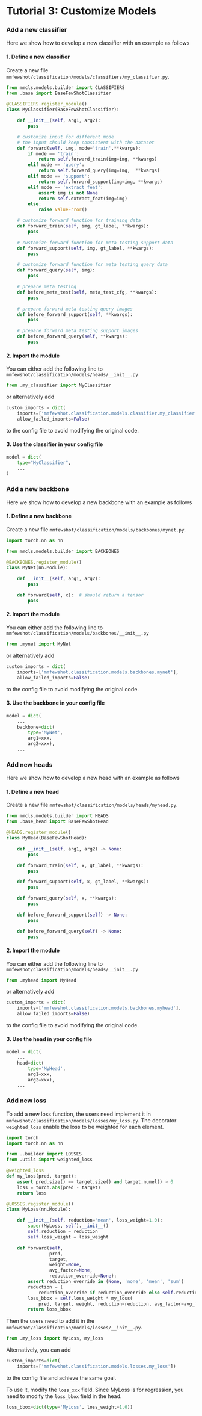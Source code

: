 # Tutorial 3: Customize Models

### Add a new classifier

Here we show how to develop a new classifier with an example as follows

#### 1. Define a new classifier

Create a new file `mmfewshot/classification/models/classifiers/my_classifier.py`.

```python
from mmcls.models.builder import CLASSIFIERS
from .base import BaseFewShotClassifier

@CLASSIFIERS.register_module()
class MyClassifier(BaseFewShotClassifier):

    def __init__(self, arg1, arg2):
        pass

    # customize input for different mode
    # the input should keep consistent with the dataset
    def forward(self, img, mode='train',**kwargs):
        if mode == 'train':
            return self.forward_train(img=img, **kwargs)
        elif mode == 'query':
            return self.forward_query(img=img,  **kwargs)
        elif mode == 'support':
            return self.forward_support(img=img, **kwargs)
        elif mode == 'extract_feat':
            assert img is not None
            return self.extract_feat(img=img)
        else:
            raise ValueError()

    # customize forward function for training data
    def forward_train(self, img, gt_label, **kwargs):
        pass

    # customize forward function for meta testing support data
    def forward_support(self, img, gt_label, **kwargs):
        pass

    # customize forward function for meta testing query data
    def forward_query(self, img):
        pass

    # prepare meta testing
    def before_meta_test(self, meta_test_cfg, **kwargs):
        pass

    # prepare forward meta testing query images
    def before_forward_support(self, **kwargs):
        pass

    # prepare forward meta testing support images
    def before_forward_query(self, **kwargs):
        pass
```

#### 2. Import the module

You can either add the following line to `mmfewshot/classification/models/heads/__init__.py`

```python
from .my_classifier import MyClassifier
```

or alternatively add

```python
custom_imports = dict(
    imports=['mmfewshot.classification.models.classifier.my_classifier'],
    allow_failed_imports=False)
```

to the config file to avoid modifying the original code.

#### 3. Use the classifier in your config file

```python
model = dict(
    type="MyClassifier",
    ...
)
```

### Add a new backbone

Here we show how to develop a new backbone with an example as follows

#### 1. Define a new backbone

Create a new file `mmfewshot/classification/models/backbones/mynet.py`.

```python
import torch.nn as nn

from mmcls.models.builder import BACKBONES

@BACKBONES.register_module()
class MyNet(nn.Module):

    def __init__(self, arg1, arg2):
        pass

    def forward(self, x):  # should return a tensor
        pass
```

#### 2. Import the module

You can either add the following line to `mmfewshot/classification/models/backbones/__init__.py`

```python
from .mynet import MyNet
```

or alternatively add

```python
custom_imports = dict(
    imports=['mmfewshot.classification.models.backbones.mynet'],
    allow_failed_imports=False)
```

to the config file to avoid modifying the original code.

#### 3. Use the backbone in your config file

```python
model = dict(
    ...
    backbone=dict(
        type='MyNet',
        arg1=xxx,
        arg2=xxx),
    ...
```

### Add new heads

Here we show how to develop a new head with an example as follows

#### 1. Define a new head

Create a new file `mmfewshot/classification/models/heads/myhead.py`.

```python
from mmcls.models.builder import HEADS
from .base_head import BaseFewShotHead

@HEADS.register_module()
class MyHead(BaseFewShotHead):

    def __init__(self, arg1, arg2) -> None:
        pass

    def forward_train(self, x, gt_label, **kwargs):
        pass

    def forward_support(self, x, gt_label, **kwargs):
        pass

    def forward_query(self, x, **kwargs):
        pass

    def before_forward_support(self) -> None:
        pass

    def before_forward_query(self) -> None:
        pass
```

#### 2. Import the module

You can either add the following line to `mmfewshot/classification/models/heads/__init__.py`

```python
from .myhead import MyHead
```

or alternatively add

```python
custom_imports = dict(
    imports=['mmfewshot.classification.models.backbones.myhead'],
    allow_failed_imports=False)
```

to the config file to avoid modifying the original code.

#### 3. Use the head in your config file

```python
model = dict(
    ...
    head=dict(
        type='MyHead',
        arg1=xxx,
        arg2=xxx),
    ...
```

### Add new loss


To add a new loss function, the users need implement it in `mmfewshot/classification/models/losses/my_loss.py`.
The decorator `weighted_loss` enable the loss to be weighted for each element.

```python
import torch
import torch.nn as nn

from ..builder import LOSSES
from .utils import weighted_loss

@weighted_loss
def my_loss(pred, target):
    assert pred.size() == target.size() and target.numel() > 0
    loss = torch.abs(pred - target)
    return loss

@LOSSES.register_module()
class MyLoss(nn.Module):

    def __init__(self, reduction='mean', loss_weight=1.0):
        super(MyLoss, self).__init__()
        self.reduction = reduction
        self.loss_weight = loss_weight

    def forward(self,
                pred,
                target,
                weight=None,
                avg_factor=None,
                reduction_override=None):
        assert reduction_override in (None, 'none', 'mean', 'sum')
        reduction = (
            reduction_override if reduction_override else self.reduction)
        loss_bbox = self.loss_weight * my_loss(
            pred, target, weight, reduction=reduction, avg_factor=avg_factor)
        return loss_bbox
```

Then the users need to add it in the `mmfewshot/classification/models/losses/__init__.py`.

```python
from .my_loss import MyLoss, my_loss
```

Alternatively, you can add

```python
custom_imports=dict(
    imports=['mmfewshot.classification.models.losses.my_loss'])
```

to the config file and achieve the same goal.

To use it, modify the `loss_xxx` field.
Since MyLoss is for regression, you need to modify the `loss_bbox` field in the head.

```python
loss_bbox=dict(type='MyLoss', loss_weight=1.0))
```
